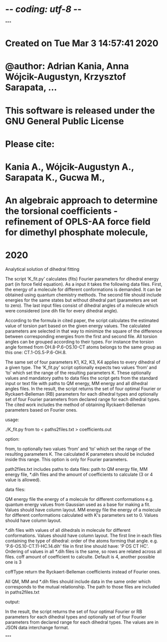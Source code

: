 # -*- coding: utf-8 -*-
"""
# Created on Tue Mar  3 14:57:41 2020

# @author: Adrian Kania, Anna Wójcik-Augustyn, Krzysztof Sarapata, …

# This software is released under the GNU General Public License
# Please cite:
# Kania A., Wójcik-Augustyn A., Sarapata K., Gucwa M.,
# An algebraic approach to determine the torsional coefficients - refinement of OPLS-AA force field for dimethyl phosphate molecule,
# 2020

Analytical solution of dihedral fitting

The script ‘K_fit.py’ calculates (fits) Fourier parameters for dihedral energy part (in force field equation).
As a input it takes the following data files. First, the energy of a molecule for different conformations is demanded.
It can be obtained using quantum chemistry methods. The second file should include energies for the same states 
but without dihedral part (parameters are set to zero). The last input files consist of dihedral angles of a molecule
which were considered (one dih file for every dihedral angle).

According to the formula in cited paper, the script calculates the estimated value of torsion part based on the given energy values.
The calculated parameters are selected in that way to minimize the square of the difference between corresponding energies
from the first and second file.
All torsion angles can be grouped according to their types.
For instance the torsion angle formed from OH.8-P.6-OS.10-CT atoms belongs to the same group as this one: CT.1-OS.5-P.6-OH.8.

The same set of four parameters K1, K2, K3, K4 applies to every dihedral of a given type.
The ‘K_fit.py’ script optionally expects two values ‘from’ and ‘to’ 
which set the range of the resulting parameters K. These optionally values 
and mandatory paths to data files the script gets from the standard input or text file with paths to QM energy,
MM energy and all dihedral angles files.
In the result, the script returns the set of four optimal Fourier or Ryckaert-Belleman (RB) parameters for each dihedral types 
and optionally set of four Fourier parameters from declared range for each dihedral types. 
The cited work includes the method of obtaining Ryckaert-Belleman parameters based on Fourier ones.


usage:

./K_fit.py from to < paths2files.txt  > coefficients.out

option:

from, to	    optionally two values ‘from’ and ‘to’ which set the range of the resulting parameters K.
				The calculated K parameters should be included inside this range. This option is only for Fourier parameters.

path2files.txt  includes paths to data files: 
                     path to QM energy file,
                     MM energy file,
                     *.dih files
                     and the amount of coefficients to calculate (3 or 4 value is allowed).

data files:

QM energy file	the energy of a molecule for different conformations e.g. quantum energy values from Gaussian 
				used as a base for making a fit. Values should have column layout.
MM energy file	the energy of a molecule for different conformations calculated with K's parameters set to 0. 
				Values should have column layout.


*.dih files 	with values of all dihedrals in molecule for different conformations. Values should have column layout. 
				The first line in each files containing the type of dihedral: order of the atoms forming that angle. 
				e.g. 'P.6-OS.10-CT.11-HC.14.dih' file in first line should have: 'P OS CT HC'.
				Ordering of values in all *.dih files is the same, so rows are related across all files.
coff            amount of coefficient to calculte. Default is 4, another possible one is 3

coffType        return the Ryckaert-Belleman coefficients instead of Fourier ones.

All QM, MM and *.dih files should include data in the same order which corresponds to the mutual relationship.
The path to those files are included in paths2files.txt

output:

In the result, the script returns the set of four optimal Fourier or RB parameters for each dihedral types 
and optionally set of four Fourier parameters from declared range for each dihedral types. 
The values are in JSON data interchange format.

"""
